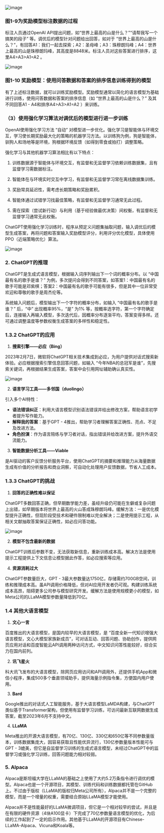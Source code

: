 ![image](https://github.com/user-attachments/assets/eb3f03df-ddf3-41b2-a47f-9c34684b23e3)


### 图1-9为奖励模型标注数据的过程
标注人员通过OpenAI API提出问题，如“世界上最高的山是什么？”“请帮我写一个搞笑的段子” 等。调优后的模型针对问题给出回答，如对于 “世界上最高的山是什么？”，有回答A1：我们一起去探索；A2：圣母峰；A3：珠穆朗玛峰；A4：世界上最高的山是珠穆朗玛峰，其高度是8848米。标注人员对这些答案进行排序，这里A4>A3>A1=A2 。


![image](https://github.com/user-attachments/assets/6d2e3ee4-2d46-4569-bd96-def431b0fd42)


### 图1-10 奖励模型：使用问答数据和答案的排序信息训练得到的模型
有了上述标注数据，就可以训练奖励模型。奖励模型通常以简化的语言模型为基础进行训练，使用问答数据和答案的排序信息（如 “世界上最高的山是什么？” 及其不同回答A1 - A4和排序A4>A3>A1=A2 ）来训练。 

### （3）使用强化学习算法对调优后的模型进行进一步训练
OpenAI使用强化学习方法 “自动” 对模型进一步优化。强化学习是智能体与环境交互，学习使长期奖励最大化的策略的机器学习方法。以训练狗为例，狗是智能体，驯狗人和场地等是环境，狗根据环境反馈（如得到零食或拍打）调整策略。


强化学习与其他机器学习算法相比有以下特点：

1. 训练数据源于智能体与环境交互，有监督和无监督学习依赖训练数据集，且有监督学习需数据标注。

2. 智能体在与环境实时交互中学习，有监督和无监督学习常在离线数据集训练。 

3. 奖励常具延迟性，需考虑长期策略和奖励累积。

4. 智能体通过试错学习找最佳策略，有监督和无监督学习通常无此过程。 

5. 需在探索（尝试新行动）与利用（基于经验做最优决策）间权衡，有监督和无监督学习通常无此权衡。


ChatGPT使用强化学习训练时，程序从预定义问题集抽取问题，输入调优后的模型生成答案，再将问题和答案输入奖励模型评分，利用评分优化模型，具体使用PPO（近端策略优化）算法。

![image](https://github.com/user-attachments/assets/676217f9-f3a6-47cb-b413-eaa56c669c47)


### 2. ChatGPT的推理
ChatGPT是生成式语言模型，根据输入词序列输出下一个词的概率分布。以 “中国最有名的歌手是谁？” 为例，多次提问会得到不同答案，如答案1：中国最有名的歌手可能是邓紫棋；答案2：中国最有名的歌手可能有很多，但是其中一位非常受欢迎和尊敬的歌手是周杰伦等。

系统输入问题后，模型输出下一个字符的概率分布，如输入 “中国最有名的歌手是谁？” 后，“中” 出现概率95%，“是” 为1% 等，按概率选字符，第一个字符确定后，连接输入再输入模型，多次迭代后，因概率分布逐渐平均，答案变得多样。还可通过调整温度等参数权衡生成答案的多样性和稳定性。

### 1.3.2 ChatGPT的应用

1. **搜索引擎——必应（Bing）**

2023年2月7日，微软将ChatGPT相关技术集成到必应，为用户提供对话式搜索新体验。必应根据搜索引擎信息回答问题，如输入 “今年NBA的总冠军是谁”，先搜索关键词，再根据结果生成答案，答案中会引用网址辅助确认真实性。

![image](https://github.com/user-attachments/assets/fb82b855-97cb-45ce-bf84-ef9e77df5f21)


2. **语言学习工具——多邻国（duolingo）**

引入多个AI特性：
 - **语法错误纠正**：利用大语言模型识别语法错误并给出修改方案，帮助语言初学者提升写作能力。
 - **解释我的答案**：基于GPT - 4推出，帮助学习者理解答案正确性、亮点、不足及改进方法。
 - **角色扮演**：作为语言陪练与学习者对话，指出错误并给改进方案，提升外语交流能力。

3. **智能数据分析工具——Viable**

是AI驱动的客户反馈分析服务平台，使用ChatGPT的摘要和推理能力从海量数据生成有价值的分析报告和商业洞察，可自动化处理用户反馈数据，节省人工成本。

### 1.3.3 ChatGPT的挑战

1. **回答的正确性难以保证**

ChatGPT多数回答正确，但早期数学能力差，虽经升级仍可能在生僻或复杂问题上出错，如早期版本将世界上最高的火山答成珠穆朗玛峰。缓解方法：一是优化模型提升正确性，但现阶段受技术和硬件限制难以完全解决；二是使用提示工程，从相关文献抽取答案保证正确性，如必应问答功能。


![image](https://github.com/user-attachments/assets/a259f967-2a21-4b45-a3c0-0a06a216cd05)


2. **模型不包含最新的数据**
   
ChatGPT训练后参数不变，无法获取新信息，重新训练成本高。解决方法是使用提示工程提供上下文信息让模型据此作答，如必应搜索等应用。

4. **资源消耗过大**

ChatGPT参数量巨大，GPT - 3最大参数量达1750亿，存储需约700GB空间，训练和推理成本高。虽API调用价格降低，但对AI应用开发者仍可观。构建训练系统成本高昂，阻碍更多公司参与模型研究开发。缓解方法是使用规模更小的模型，如Meta公司的LLaMA模型参数量降低到70亿。

### 1.4 其他大语言模型

1. **文心一言**

百度推出的大语言模型，是国内较早的大语言模型，是 “百度全新一代知识增强大语言模型，文心大模型家族新成员”，可对话互动、回答问题、协助创作，提供网页应用对话和百度智能云API调用两种访问方式，中文知识问答性能较好，综合实力在国内前列。

2. **讯飞星火**

科大讯飞发布的大语言模型，除网页应用访问和API调用外，还提供手机App和微信小程序，集成500多个垂直领域助手，提供海量示例指令集，方便国内用户使用。

3. **Bard**

Google推出的对话式人工智能服务，基于大语言模型LaMDA构建，与ChatGPT类似基于Transformer架构，但使用有监督学习训练，可访问最新互联网数据生成答案，截至2023年6月不支持中文。

4. **LLaMA**

Meta推出的开源大语言模型，有70亿、130亿、330亿和650亿等不同参数量版本，训练数据集庞大，因容易获取且性能优异流行，130亿参数量版本性能可与GPT - 3媲美，但它是自监督学习训练的生成式语言模型，未经过ChatGPT中的监督学习或强化学习训练，回答问题能力相对较弱。 



### 5. Alpaca

Alpaca是斯坦福大学在LLaMA的基础之上使用了大约5.2万条指令进行调优的模型。Alpaca也是一个开源项目，其模型、训练代码和训练数据都托管在GitHub上。不过由于版权（LLaMA的版权归Meta公司所有），Alpaca并不是一个完整的模型，而是一个增量的权重，需要结合原始LLaMA模型才能使用。 

Alpaca并不是性能最好的LLaMA微调项目，但它是一个相对较早的尝试，并且是在有限的硬件资源（4块A100显卡）下完成了70亿参数量语言模型的优化，为后续的工作起到了一定的启示作用。其他基于LLaMA的开源项目有Chinese-LLaMA-Alpaca、Vicuna和Koala等。 
